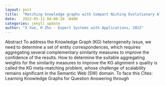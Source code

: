 ```yaml
---
layout: post
title:  "Matching knowledge graphs with Compact Niching Evolutionary Algorithm"
date:   2022-05-12 04:06:18 -0400
categories: jekyll update
author: "X Xue, H Zhu - Expert Systems with Applications, 2022"
---
```

Abstract To address the Knowledge Graph (KG) heterogeneity issue, we need to determine a set of entity correspondences, which requires aggregating several complementary similarity measures to improve the confidence of the results. How to determine the suitable aggregating weights for the similarity measures to improve the KG alignment s quality is called the KG meta-matching problem, whose challenge of scalability remains significant in the Semantic Web (SW) domain. To face this Cites: Learning Knowledge Graphs for Question Answering through